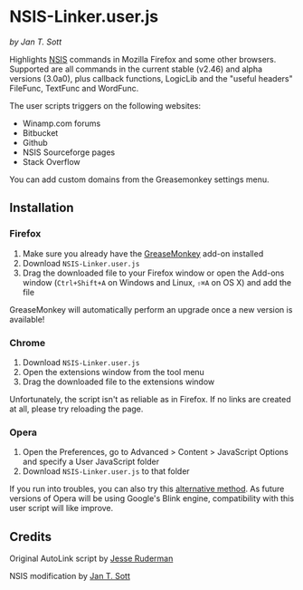 # NSIS-Linker.user.js
*by Jan T. Sott*

Highlights [NSIS](http://nsis.sourceforge.net) commands in Mozilla Firefox and some other browsers. Supported are all commands in the current stable (v2.46) and alpha versions (3.0a0), plus callback functions, LogicLib and the "useful headers" FileFunc, TextFunc and WordFunc.

The user scripts triggers on the following websites:

* Winamp.com forums
* Bitbucket
* Github
* NSIS Sourceforge pages
* Stack Overflow

You can add custom domains from the Greasemonkey settings menu.

## Installation

### Firefox

1. Make sure you already have the [GreaseMonkey](https://addons.mozilla.org/en-US/firefox/addon/greasemonkey/) add-on installed
2. Download `NSIS-Linker.user.js`
3. Drag the downloaded file to your Firefox window or open the Add-ons window (`Ctrl+Shift+A` on Windows and Linux, `⇧⌘A` on OS X) and add the file

GreaseMonkey will automatically perform an upgrade once a new version is available!

### Chrome

1. Download `NSIS-Linker.user.js`
2. Open the extensions window from the tool menu
3. Drag the downloaded file to the extensions window

Unfortunately, the script isn't as reliable as in Firefox. If no links are created at all, please try reloading the page.

### Opera

1. Open the Preferences, go to Advanced > Content > JavaScript Options and specify a User JavaScript folder
2. Download `NSIS-Linker.user.js` to that folder

If you run into troubles, you can also try this [alternative method](http://www.howtocreate.co.uk/operaStuff/userJavaScript.html#compatibility). As future versions of Opera will be using Google's Blink engine, compatibility with this user script will like improve.

## Credits

Original AutoLink script by [Jesse Ruderman](http://www.squarefree.com)

NSIS modification by [Jan T. Sott](http://whyeye.org)
